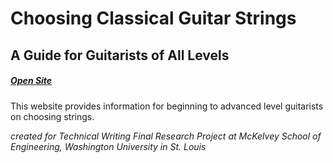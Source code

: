 # Choosing Classical Guitar Strings
## A Guide for Guitarists of All Levels
##### [Open Site](https://chloeehaynes.github.io/ClassicalGuitarStrings/) 

This website provides information for beginning to advanced level guitarists on choosing strings.



*created for Technical Writing Final Research Project at McKelvey School of Engineering, Washington University in St. Louis*
